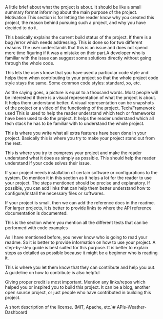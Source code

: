 <!-- Project Title -->
A little brief about what the project is about. It should be like a small summary format informing about the main purpose of the project.
Motivation
This section is for letting the reader know why you created this project, the reason behind pursuing such a project, and why you have decided to do it.
<!-- Build Status -->
This basically explains the current build status of the project. If there is a bug /error which needs addressing. This is done so for two different reasons The user understands that this is an issue and does not spend more time figuring if it was a mistake on their part.A developer who is familiar with the issue can suggest some solutions directly without going through the whole code.
<!-- Code Style -->
This lets the users know that you have used a particular code style and helps them when contributing to your project so that the whole project code style stays the same. Some common code styles: standard, xo, etc.
<!-- Screenshots -->
As the saying goes, a picture is equal to a thousand words. Most people will be interested if there is a visual representation of what the project is about. It helps them understand better. A visual representation can be snapshots of the project or a video of the functioning of the project.
Tech/Framework used
This is used to help the reader understand which tech or frameworks have been used to do the project. It helps the reader understand which all tech stack he has to be familiar with to understand the whole project.
<!-- Features -->
This is where you write what all extra features have been done in your project. Basically this is where you try to make your project stand out from the rest.
<!-- Code Examples -->
This is where you try to compress your project and make the reader understand what it does as simply as possible. This should help the reader understand if your code solves their issue.
<!-- Installation -->
If your project needs installation of certain software or configurations to the system. Do mention it in this section as it helps a lot for the reader to use your project. The steps mentioned should be precise and explanatory.  If possible, you can add links that can help them better understand how to configure/install the necessary files or softwares.
<!-- API reference -->
If your project is small, then we can add the reference docs in the readme. For larger projects, it is better to provide links to where the API reference documentation is documented.
<!-- Tests -->
This is the section where you mention all the different tests that can be performed with code examples
<!-- How to Use? -->
As I have mentioned before, you never know who is going to read your readme. So it is better to provide information on how to use your project. A step-by-step guide is best suited for this purpose. It is better to explain steps as detailed as possible because it might be a beginner who is reading it.
<!-- Contribute -->
This is where you let them know that they can contribute and help you out. A guideline on how to contribute is also helpful
<!-- Credits -->
Giving proper credit is most important. Mention any links/repos which helped you or inspired you to build this project. It can be a blog, another open source project, or just people who have contributed in building this project.
<!-- License -->
A short description of the license. (MIT, Apache, etc.)# APIs-Weather-Dashboard
